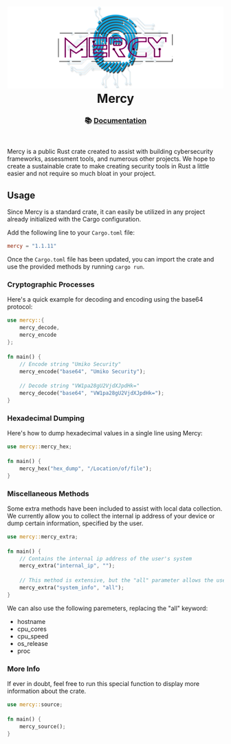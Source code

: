 <h1 align="center">
    <img src="assets/mercy_banner_v1.png" />
    <br />
    Mercy
</h1>

<h3 align="center">
    📚 <a href="https://docs.rs/mercy/latest/mercy/">Documentation</a>
</h3>
<br>

Mercy is a public Rust crate created to assist with building cybersecurity frameworks, assessment tools, and numerous other projects. We hope to create a sustainable crate to make creating security tools in Rust a little easier and not require so much bloat in your project.

## Usage
Since Mercy is a standard crate, it can easily be utilized in any project already initialized with the Cargo configuration.

Add the following line to your `Cargo.toml` file:
```toml
mercy = "1.1.11"
```

Once the `Cargo.toml` file has been updated, you can import the crate and use the provided methods by running `cargo run`.

### Cryptographic Processes
Here's a quick example for decoding and encoding using the base64 protocol:
```rust
use mercy::{
    mercy_decode,
    mercy_encode
};

fn main() {
    // Encode string "Umiko Security"
    mercy_encode("base64", "Umiko Security");
    
    // Decode string "VW1pa28gU2VjdXJpdHk="
    mercy_decode("base64", "VW1pa28gU2VjdXJpdHk=");
}
```

### Hexadecimal Dumping
Here's how to dump hexadecimal values in a single line using Mercy:
```rust
use mercy::mercy_hex;

fn main() {
    mercy_hex("hex_dump", "/Location/of/file");
}
```

### Miscellaneous Methods
Some extra methods have been included to assist with local data collection. We currently allow you to collect the internal ip address of your device or dump certain information, specified by the user.
```rust
use mercy::mercy_extra;

fn main() {
    // Contains the internal ip address of the user's system
    mercy_extra("internal_ip", "");

    // This method is extensive, but the "all" parameter allows the user to dump everything we have set in Mercy
    mercy_extra("system_info", "all");
}
```
We can also use the following paremeters, replacing the "all" keyword:

- hostname
- cpu_cores
- cpu_speed
- os_release
- proc

### More Info
If ever in doubt, feel free to run this special function to display more information about the crate.
```rust
use mercy::source;

fn main() {
    mercy_source();
}
```